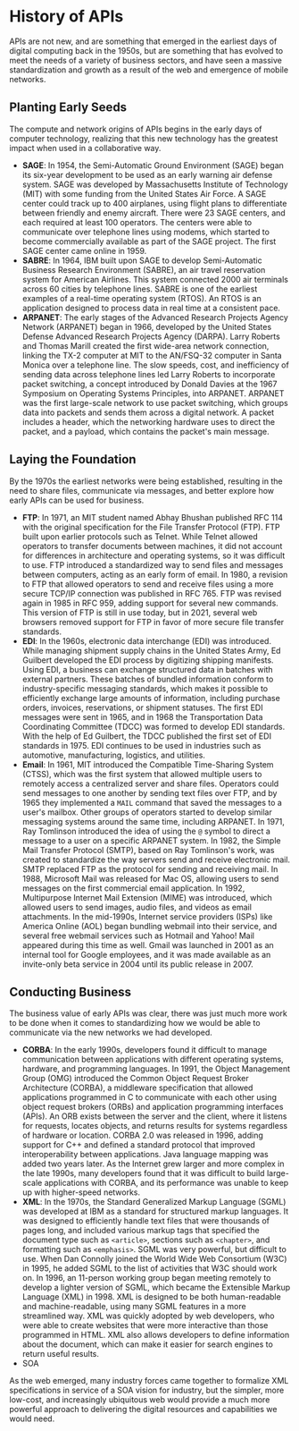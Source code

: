 # History of APIs
APIs are not new, and are something that emerged in the earliest days of digital computing back in the 1950s, but are something that has evolved to meet the needs of a variety of business sectors, and have seen a massive standardization and growth as a result of the web and emergence of mobile networks.

## Planting Early Seeds
​​The compute and network origins of APIs begins in the early days of computer technology, realizing that this new technology has the greatest impact when used in a collaborative way.

- **SAGE**: In 1954, the Semi-Automatic Ground Environment (SAGE) began its six-year development to be used as an early warning air defense system. SAGE was developed by Massachusetts Institute of Technology (MIT) with some funding from the United States Air Force. A SAGE center could track up to 400 airplanes, using flight plans to differentiate between friendly and enemy aircraft. There were 23 SAGE centers, and each required at least 100 operators. The centers were able to communicate over telephone lines using modems, which started to become commercially available as part of the SAGE project. The first SAGE center came online in 1959.
- **SABRE**: In 1964, IBM built upon SAGE to develop Semi-Automatic Business Research Environment (SABRE), an air travel reservation system for American Airlines. This system connected 2000 air terminals across 60 cities by telephone lines. SABRE is one of the earliest examples of a real-time operating system (RTOS). An RTOS is an application designed to process data in real time at a consistent pace.
- **ARPANET**: The early stages of the Advanced Research Projects Agency Network (ARPANET) began in 1966, developed by the United States Defense Advanced Research Projects Agency (DARPA). Larry Roberts and Thomas Marill created the first wide-area network connection, linking the TX-2 computer at MIT to the AN/FSQ-32 computer in Santa Monica over a telephone line. The slow speeds, cost, and inefficiency of sending data across telephone lines led Larry Roberts to incorporate packet switching, a concept introduced by Donald Davies at the 1967 Symposium on Operating Systems Principles, into ARPANET. ARPANET was the first large-scale network to use packet switching, which groups data into packets and sends them across a digital network. A packet includes a header, which the networking hardware uses to direct the packet, and a payload, which contains the packet's main message.

## Laying the Foundation
By the 1970s the earliest networks were being established, resulting in the need to share files, communicate via messages, and better explore how early APIs can be used for business.

- **FTP**: In 1971, an MIT student named Abhay Bhushan published RFC 114 with the original specification for the File Transfer Protocol (FTP). FTP built upon earlier protocols such as Telnet. While Telnet allowed operators to transfer documents between machines, it did not account for differences in architecture and operating systems, so it was difficult to use. FTP introduced a standardized way to send files and messages between computers, acting as an early form of email. In 1980, a revision to FTP that allowed operators to send and receive files using a more secure TCP/IP connection was published in RFC 765. FTP was revised again in 1985 in RFC 959, adding support for several new commands. This version of FTP is still in use today, but in 2021, several web browsers removed support for FTP in favor of more secure file transfer standards.
- **EDI**: In the 1960s, electronic data interchange (EDI) was introduced. While managing shipment supply chains in the United States Army, Ed Guilbert developed the EDI process by digitizing shipping manifests. Using EDI, a business can exchange structured data in batches with external partners. These batches of bundled information conform to industry-specific messaging standards, which makes it possible to efficiently exchange large amounts of information, including purchase orders, invoices, reservations, or shipment statuses. The first EDI messages were sent in 1965, and in 1968 the Transportation Data Coordinating Committee (TDCC) was formed to develop EDI standards. With the help of Ed Guilbert, the TDCC published the first set of EDI standards in 1975. EDI continues to be used in industries such as automotive, manufacturing, logistics, and utilities.
- **Email**: In 1961, MIT introduced the Compatible Time-Sharing System (CTSS), which was the first system that allowed multiple users to remotely access a centralized server and share files. Operators could send messages to one another by sending text files over FTP, and by 1965 they implemented a `MAIL` command that saved the messages to a user's mailbox. Other groups of operators started to develop similar messaging systems around the same time, including ARPANET. In 1971, Ray Tomlinson introduced the idea of using the `@` symbol to direct a message to a user on a specific ARPANET system. In 1982, the Simple Mail Transfer Protocol (SMTP), based on Ray Tomlinson's work, was created to standardize the way servers send and receive electronic mail. SMTP replaced FTP as the protocol for sending and receiving mail. In 1988, Microsoft Mail was released for Mac OS, allowing users to send messages on the first commercial email application. In 1992, Multipurpose Internet Mail Extension (MIME) was introduced, which allowed users to send images, audio files, and videos as email attachments. In the mid-1990s, Internet service providers (ISPs) like America Online (AOL) began bundling webmail into their service, and several free webmail services such as Hotmail and Yahoo! Mail appeared during this time as well. Gmail was launched in 2001 as an internal tool for Google employees, and it was made available as an invite-only beta service in 2004 until its public release in 2007.

## Conducting Business
The business value of early APIs was clear, there was just much more work to be done when it comes to standardizing how we would be able to communicate via the new networks we had developed.

- **CORBA**: In the early 1990s, developers found it difficult to manage communication between applications with different operating systems, hardware, and programming languages. In 1991, the Object Management Group (OMG) introduced the Common Object Request Broker Architecture (CORBA), a middleware specification that allowed applications programmed in C to communicate with each other using object request brokers (ORBs) and application programming interfaces (APIs). An ORB exists between the server and the client, where it listens for requests, locates objects, and returns results for systems regardless of hardware or location. CORBA 2.0 was released in 1996, adding support for C++ and defined a standard protocol that improved interoperability between applications. Java language mapping was added two years later. As the Internet grew larger and more complex in the late 1990s, many developers found that it was difficult to build large-scale applications with CORBA, and its performance was unable to keep up with higher-speed networks.
- **XML**: In the 1970s, the Standard Generalized Markup Language (SGML) was developed at IBM as a standard for structured markup languages. It was designed to efficiently handle text files that were thousands of pages long, and included various markup tags that specified the document type such as `<article>`, sections such as `<chapter>`, and formatting such as `<emphasis>`. SGML was very powerful, but difficult to use. When Dan Connolly joined the World Wide Web Consortium (W3C) in 1995, he added SGML to the list of activities that W3C should work on. In 1996, an 11-person working group began meeting remotely to develop a lighter version of SGML, which became the Extensible Markup Language (XML) in 1998. XML is designed to be both human-readable and machine-readable, using many SGML features in a more streamlined way. XML was quickly adopted by web developers, who were able to create websites that were more interactive than those programmed in HTML. XML also allows developers to define information about the document, which can make it easier for search engines to return useful results.
- SOA

As the web emerged, many industry forces came together to formalize XML specifications in service of a SOA vision for industry, but the simpler, more low-cost, and increasingly ubiquitous web would provide a much more powerful approach to delivering the digital resources and capabilities we would need.
